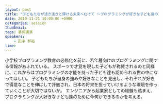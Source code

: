 ```yaml
---
layout: post
title: "子どもたちが活き活きと輝ける未来へむけて ～プログラミングが好きな子ども達のためにできること～"
date: 2019-11-21 10:00:00 +0900
categories: session
thumbnail:
tags: 基調講演
speakers:
    - 田中 邦裕
time:
---
```


小学校プログラミング教育の必修化を前に、若年層向けのプログラミングに関する情報があふれている。 スポーツで才覚を現した子どもが称賛されるのと同様に、これからはプログラミングの才能を持った子ども達も認められる世の中になってほしい。 子どもたちが自身の強みや好きなことを見出し、それぞれが好きで得意なことを伸ばして評価され、日本の将来を担っていけるような環境を作っていくことが大切ではないか。 エンジニアから起業家としての経験も踏まえ、プログラミングが大好きな子ども達のために今何ができるのかを考える。
